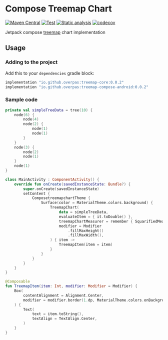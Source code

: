 # Compose Treemap Chart
[![Maven Central](https://maven-badges.herokuapp.com/maven-central/io.github.overpas/treemap-compose-android/badge.svg)](https://maven-badges.herokuapp.com/maven-central/io.github.overpas/treemap-compose-android)
[![Test](https://github.com/overpas/compose-treemap-chart/actions/workflows/test.yml/badge.svg)](https://github.com/overpas/compose-treemap-chart/actions/workflows/test.yml)
[![Static analysis](https://github.com/overpas/compose-treemap-chart/actions/workflows/static-analysis.yml/badge.svg)](https://github.com/overpas/compose-treemap-chart/actions/workflows/static-analysis.yml)
[![codecov](https://codecov.io/gh/overpas/compose-treemap-chart/branch/master/graph/badge.svg?token=CHYdQiizEr)](https://codecov.io/gh/overpas/compose-treemap-chart)

Jetpack compose [treemap](https://en.wikipedia.org/wiki/Treemapping) chart implementation

## Usage
### Adding to the project
Add this to your `dependencies` gradle block:
```gradle
implementation "io.github.overpas:treemap-core:0.0.2"
implementation "io.github.overpas:treemap-compose-android:0.0.2"
```
### Sample code
```kotlin
private val simpleTreeData = tree(10) {
    node(6) {
        node(4)
        node(2) {
            node(1)
            node(1)
        }
    }
    node(3) {
        node(2)
        node(1)
    }
    node(1)
}

class MainActivity : ComponentActivity() {
    override fun onCreate(savedInstanceState: Bundle?) {
        super.onCreate(savedInstanceState)
        setContent {
            ComposetreemapchartTheme {
                Surface(color = MaterialTheme.colors.background) {
                    TreemapChart(
                        data = simpleTreeData,
                        evaluateItem = { it.toDouble() },
                        treemapChartMeasurer = remember { SquarifiedMeasurer() },
                        modifier = Modifier
                            .fillMaxHeight()
                            .fillMaxWidth(),
                    ) { item ->
                        TreemapItem(item = item)
                    }
                }
            }
        }
    }
}

@Composable
fun TreemapItem(item: Int, modifier: Modifier = Modifier) {
    Box(
        contentAlignment = Alignment.Center,
        modifier = modifier.border(1.dp, MaterialTheme.colors.onBackground),
    ) {
        Text(
            text = item.toString(),
            textAlign = TextAlign.Center,
        )
    }
}
```
